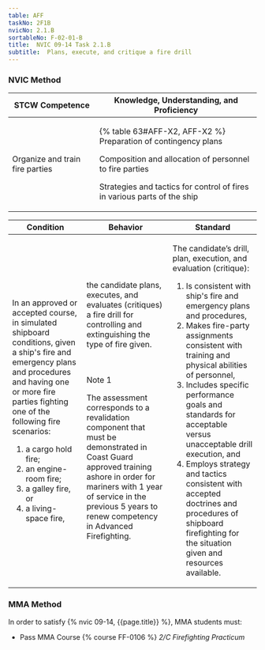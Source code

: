 ```yaml
---
table: AFF
taskNo: 2F1B
nvicNo: 2.1.B 
sortableNo: F-02-01-B
title:  NVIC 09-14 Task 2.1.B
subtitle:  Plans, execute, and critique a fire drill 
---
```






### NVIC Method

<a style="display:none;" onclick="togglevisibility('nvic_methods')" >Show NVIC method.</a>

<div id='nvic_methods' class='show'>

<table>
<thead>
<tr>
<th class='forty'> STCW Competence </th>
<th class='sixty'> Knowledge, Understanding, and Proficiency </th>
</tr>
</thead>

<tbody>
<tr><td markdown='1'>

Organize and train fire parties

</td><td markdown='1'>

{% table 63#AFF-X2, AFF-X2 %} Preparation of contingency plans 

Composition and allocation of personnel to fire parties 

Strategies and tactics for control of fires in various parts of the ship

</td></tr>


</tbody>
</table>


<table>
<thead>
<tr><th class='twenty'>  Condition </th><th class='twenty'> Behavior </th><th  class='sixty'>Standard </th></tr>
</thead>
<tbody >



<tr><td markdown='1'>

In an approved or accepted course, in simulated shipboard conditions, given a ship's fire and emergency plans and procedures and having one or more fire parties fighting one of the following fire scenarios:

1. a cargo hold fire;
2. an engine-room fire;
3. a galley fire, or
4. a living-space fire,

</td><td markdown='1'>

the candidate plans, executes, and evaluates (critiques) a fire drill for controlling and extinguishing the type of fire given.

<br>

<div class="tooltip" markdown='1'>

Note 1

The assessment corresponds to a revalidation component that must be demonstrated in Coast Guard approved training ashore in order for mariners with 1 year of service in the previous 5 years to renew competency in Advanced Firefighting.

</div>


</td><td markdown='1'>

The candidate’s drill, plan, execution, and evaluation (critique):

1. Is consistent with ship's fire and emergency plans and procedures,
2. Makes fire-party assignments consistent with training and physical abilities of personnel,
3. Includes specific performance goals and standards for acceptable versus unacceptable drill execution, and
4. Employs strategy and tactics consistent with accepted doctrines and procedures of shipboard firefighting for the situation given and resources available.

</td></tr>
</tbody>
</table>
</div>


### MMA Method

In order to satisfy  {% nvic 09-14, {{page.title}}  %}, MMA students must:

* Pass MMA Course {% course FF-0106 %}  *2/C Firefighting Practicum*